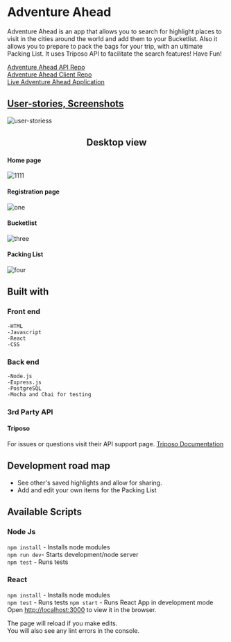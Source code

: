 # Adventure Ahead
Adventure Ahead is an app that allows you to search for highlight places to visit in the cities around the world and add them to your Bucketlist. Also it allows you to prepare to pack the bags for your trip, with an ultimate Packing List. It uses Triposo API to facilitate the search features! Have Fun! <br>

<a href="https://github.com/YuliaKrimerman/adventure-ahead-server" target="_blank">Adventure Ahead API Repo</a><br>
<a href="https://github.com/YuliaKrimerman/adventure-ahead" target="_blank">Adventure Ahead Client Repo</a><br>
<a href="https://adventure-ahead.yuliakrimerman.now.sh" target="_blank">Live Adventure Ahead Application</a>


## <u>User-stories, Screenshots</u>
![user-storiess](https://user-images.githubusercontent.com/46899367/63277340-276d1a80-c273-11e9-8f79-5316d1cf251a.png)


## <Center>Desktop view</center>
#### Home page
![1111](https://user-images.githubusercontent.com/46899367/63277453-5d120380-c273-11e9-8ffe-1ba5698f4f8d.png)

#### Registration page
![one](https://user-images.githubusercontent.com/46899367/63277780-f214fc80-c273-11e9-9b8b-346bac4dea96.png)
#### Bucketlist
![three](https://user-images.githubusercontent.com/46899367/63277787-f6411a00-c273-11e9-962a-99c54ad0a072.png)
#### Packing List
![four](https://user-images.githubusercontent.com/46899367/63277792-f8a37400-c273-11e9-9156-37b3c19c38db.png)



## Built with
  ### Front end
    -HTML
    -Javascript
    -React
    -CSS

  ### Back end
    -Node.js
    -Express.js
    -PostgreSQL
    -Mocha and Chai for testing

  ### 3rd Party API
  #### Triposo
  For issues or questions visit their API support page.
  <a href="https://www.triposo.com/api/documentation/20181213/" target="_blank">Triposo Documentation</a><br>

## Development road map
  * See other's saved highlights and allow for sharing.
  * Add and edit your own items for the Packing List


## Available Scripts

### Node Js
  ```npm install``` - Installs node modules<br>
  ```npm run dev```- Starts development/node server<br>
  ```npm test``` - Runs tests

### React
  ```npm install``` - Installs node modules<br>
  ```npm test``` - Runs tests
  ```npm start``` - Runs React App in development mode<br>
  Open [http://localhost:3000](http://localhost:3000) to view it in the browser.<br>


The page will reload if you make edits.<br>
You will also see any lint errors in the console.
